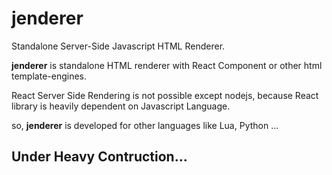 # jenderer
Standalone Server-Side Javascript HTML Renderer.

**jenderer** is standalone HTML renderer with React Component or other html template-engines.

React Server Side Rendering is not possible except nodejs, because React library is heavily dependent on Javascript Language.

so, **jenderer** is developed for other languages like Lua, Python ...


##  Under Heavy Contruction...

